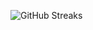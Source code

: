 ![GitHub Streaks](https://github-streaks-mqc9.onrender.com/streak/happilli/image?theme=midnight&cache_bust=1742837485)
